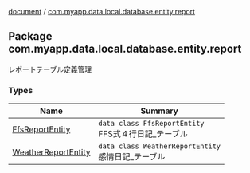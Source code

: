 [document](../index.md) / [com.myapp.data.local.database.entity.report](./index.md)

## Package com.myapp.data.local.database.entity.report

レポートテーブル定義管理

### Types

| Name | Summary |
|---|---|
| [FfsReportEntity](-ffs-report-entity/index.md) | `data class FfsReportEntity`<br>FFS式４行日記_テーブル |
| [WeatherReportEntity](-weather-report-entity/index.md) | `data class WeatherReportEntity`<br>感情日記_テーブル |
